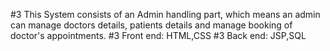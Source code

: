 #3 This System consists of an Admin handling part, which means an admin can manage doctors details, patients details and manage booking of doctor's appointments.
#3 Front end: HTML,CSS
#3 Back end: JSP,SQL
